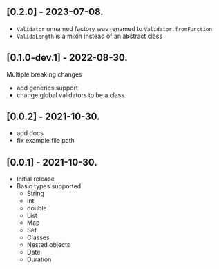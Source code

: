 ## [0.2.0] - 2023-07-08.

* `Validator` unnamed factory was renamed to `Validator.fromFunction`
* `ValidaLength` is a mixin instead of an abstract class

## [0.1.0-dev.1] - 2022-08-30.

Multiple breaking changes

* add generics support
* change global validators to be a class

## [0.0.2] - 2021-10-30.

* add docs
* fix example file path

## [0.0.1] - 2021-10-30.

* Initial release
* Basic types supported
  * String
  * int
  * double
  * List
  * Map
  * Set
  * Classes
  * Nested objects
  * Date
  * Duration
